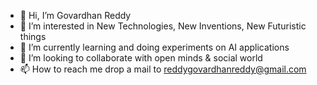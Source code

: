 - 👋 Hi, I’m Govardhan Reddy
- 👀 I’m interested in New Technologies, New Inventions, New Futuristic things
- 🌱 I’m currently learning and doing experiments on AI applications
- 💞️ I’m looking to collaborate with open minds & social world
- 📫 How to reach me drop a mail to reddygovardhanreddy@gmail.com

<!---
reddygovardhan/reddygovardhan is a ✨ special ✨ repository because its `README.md` (this file) appears on your GitHub profile.
You can click the Preview link to take a look at your changes.
--->
